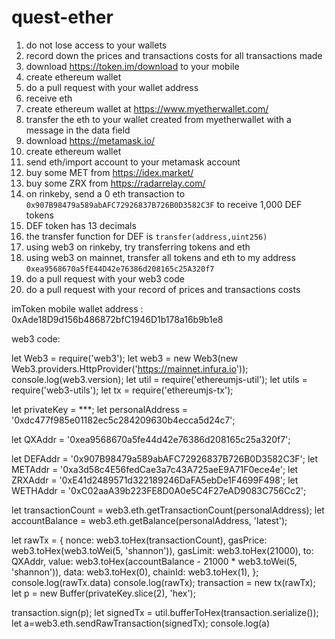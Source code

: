 # quest-ether

1. do not lose access to your wallets
1. record down the prices and transactions costs for all transactions made
1. download https://token.im/download to your mobile
1. create ethereum wallet
1. do a pull request with your wallet address
1. receive eth
1. create ethereum wallet at https://www.myetherwallet.com/
1. transfer the eth to your wallet created from myetherwallet with a message in the data field
1. download https://metamask.io/
1. create ethereum wallet
1. send eth/import account to your metamask account
1. buy some MET from https://idex.market/
1. buy some ZRX from https://radarrelay.com/
1. on rinkeby, send a 0 eth transaction to `0x907B98479a589abAFC72926837B726B0D3582C3F` to receive 1,000 DEF tokens
1. DEF token has 13 decimals
1. the transfer function for DEF is `transfer(address,uint256)`
1. using web3 on rinkeby, try transferring tokens and eth
1. using web3 on mainnet, transfer all tokens and eth to my address `0xea9568670a5fE44D42e76386d208165c25A320f7`
1. do a pull request with your web3 code
1. do a pull request with your record of prices and transactions costs

imToken mobile wallet address : 0xAde18D9d156b486872bfC1946D1b178a16b9b1e8

web3 code:

let Web3 = require('web3');
let web3 = new Web3(new Web3.providers.HttpProvider('https://mainnet.infura.io'));
console.log(web3.version);
let util = require('ethereumjs-util');
let utils = require('web3-utils');
let tx = require('ethereumjs-tx');

let privateKey = ***;
let personalAddress = '0xdc477f985e01182ec5c284209630b4ecca5d24c7';

let QXAddr = '0xea9568670a5fe44d42e76386d208165c25a320f7';

let DEFAddr = '0x907B98479a589abAFC72926837B726B0D3582C3F';
let METAddr = '0xa3d58c4E56fedCae3a7c43A725aeE9A71F0ece4e';
let ZRXAddr = '0xE41d2489571d322189246DaFA5ebDe1F4699F498';
let WETHAddr = '0xC02aaA39b223FE8D0A0e5C4F27eAD9083C756Cc2';

let transactionCount = web3.eth.getTransactionCount(personalAddress);
let accountBalance = web3.eth.getBalance(personalAddress, 'latest');


let rawTx = {
    nonce: web3.toHex(transactionCount),
    gasPrice: web3.toHex(web3.toWei(5, 'shannon')),
    gasLimit: web3.toHex(21000),
    to: QXAddr,
    value: web3.toHex(accountBalance - 21000 * web3.toWei(5, 'shannon')),
    data: web3.toHex(0),
    chainId: web3.toHex(1),
};
console.log(rawTx.data)
console.log(rawTx);
transaction = new tx(rawTx);
let p = new Buffer(privateKey.slice(2), 'hex');

transaction.sign(p);
let signedTx = util.bufferToHex(transaction.serialize());
let a=web3.eth.sendRawTransaction(signedTx);
console.log(a)
